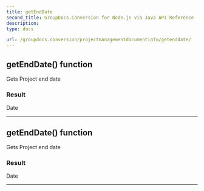 ```yaml
---
title: getEndDate
second_title: GroupDocs.Conversion for Node.js via Java API Reference
description: 
type: docs

url: /groupdocs.conversion/projectmanagementdocumentinfo/getenddate/
---
```


## getEndDate()  function
Gets Project end date

### Result
Date


---


## getEndDate()  function
Gets Project end date

### Result
Date


---


